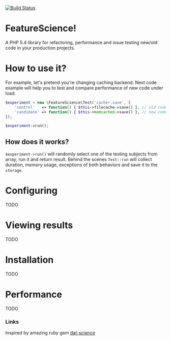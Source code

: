 [![Build Status](https://travis-ci.org/firstrow/feature-science.svg?branch=master)](https://travis-ci.org/firstrow/feature-science)

# FeatureScience!

A PHP 5.4 library for refactoring, performance and issue testing new/old code in your production projects.

# How to use it?
For example, let's pretend you're changing caching backend. Next code example will help you to test and compare performance of new code under load.

```php
$experiment = new \FeatureScience\Test('cacher.save', [
    'control'   => function() { $this->filecache->save() }, // old code
    'candidate' => function() { $this->memcached->save() }, // new code
]);

$experiment->run();
```

## How does it works?

`$experiment->run()` will randomly select one of the testing subjects from array, run it and return result. Behind the scenes `Test::run` will collect duration, memory usage, exceptions of both behaviors and save it to the `storage`.

# Configuring
TODO

# Viewing results
TODO

# Installation
TODO

# Performance
TODO

### Links
Inspired by amazing ruby gem [dat-science](https://github.com/github/dat-science)

